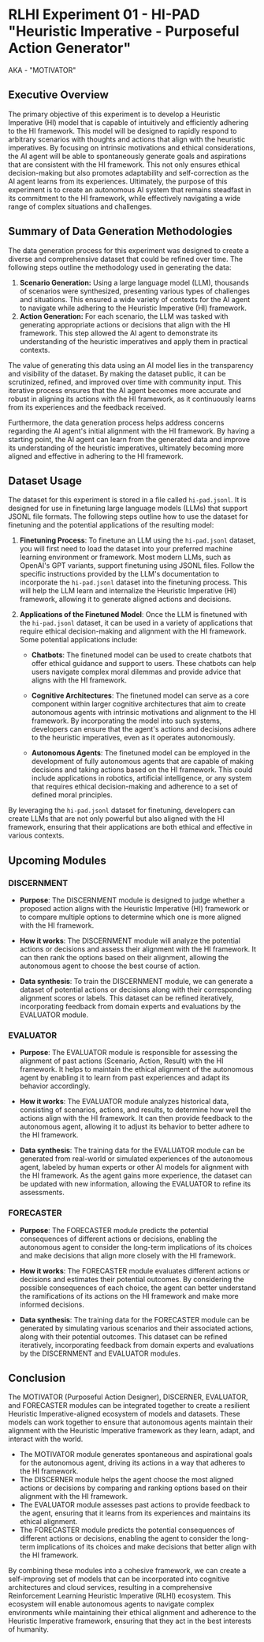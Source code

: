 # RLHI Experiment 01 - HI-PAD "Heuristic Imperative - Purposeful Action Generator"

AKA - "MOTIVATOR"

## Executive Overview

The primary objective of this experiment is to develop a Heuristic Imperative (HI) model that is capable of intuitively and efficiently adhering to the HI framework. This model will be designed to rapidly respond to arbitrary scenarios with thoughts and actions that align with the heuristic imperatives. By focusing on intrinsic motivations and ethical considerations, the AI agent will be able to spontaneously generate goals and aspirations that are consistent with the HI framework. This not only ensures ethical decision-making but also promotes adaptability and self-correction as the AI agent learns from its experiences. Ultimately, the purpose of this experiment is to create an autonomous AI system that remains steadfast in its commitment to the HI framework, while effectively navigating a wide range of complex situations and challenges.

## Summary of Data Generation Methodologies

The data generation process for this experiment was designed to create a diverse and comprehensive dataset that could be refined over time. The following steps outline the methodology used in generating the data:

1. **Scenario Generation:** Using a large language model (LLM), thousands of scenarios were synthesized, presenting various types of challenges and situations. This ensured a wide variety of contexts for the AI agent to navigate while adhering to the Heuristic Imperative (HI) framework.
2. **Action Generation:** For each scenario, the LLM was tasked with generating appropriate actions or decisions that align with the HI framework. This step allowed the AI agent to demonstrate its understanding of the heuristic imperatives and apply them in practical contexts.

The value of generating this data using an AI model lies in the transparency and visibility of the dataset. By making the dataset public, it can be scrutinized, refined, and improved over time with community input. This iterative process ensures that the AI agent becomes more accurate and robust in aligning its actions with the HI framework, as it continuously learns from its experiences and the feedback received.

Furthermore, the data generation process helps address concerns regarding the AI agent's initial alignment with the HI framework. By having a starting point, the AI agent can learn from the generated data and improve its understanding of the heuristic imperatives, ultimately becoming more aligned and effective in adhering to the HI framework.

## Dataset Usage

The dataset for this experiment is stored in a file called `hi-pad.jsonl`. It is designed for use in finetuning large language models (LLMs) that support JSONL file formats. The following steps outline how to use the dataset for finetuning and the potential applications of the resulting model:

1. **Finetuning Process**: To finetune an LLM using the `hi-pad.jsonl` dataset, you will first need to load the dataset into your preferred machine learning environment or framework. Most modern LLMs, such as OpenAI's GPT variants, support finetuning using JSONL files. Follow the specific instructions provided by the LLM's documentation to incorporate the `hi-pad.jsonl` dataset into the finetuning process. This will help the LLM learn and internalize the Heuristic Imperative (HI) framework, allowing it to generate aligned actions and decisions.

2. **Applications of the Finetuned Model**: Once the LLM is finetuned with the `hi-pad.jsonl` dataset, it can be used in a variety of applications that require ethical decision-making and alignment with the HI framework. Some potential applications include:

   - **Chatbots**: The finetuned model can be used to create chatbots that offer ethical guidance and support to users. These chatbots can help users navigate complex moral dilemmas and provide advice that aligns with the HI framework.
   
   - **Cognitive Architectures**: The finetuned model can serve as a core component within larger cognitive architectures that aim to create autonomous agents with intrinsic motivations and alignment to the HI framework. By incorporating the model into such systems, developers can ensure that the agent's actions and decisions adhere to the heuristic imperatives, even as it operates autonomously.
   
   - **Autonomous Agents**: The finetuned model can be employed in the development of fully autonomous agents that are capable of making decisions and taking actions based on the HI framework. This could include applications in robotics, artificial intelligence, or any system that requires ethical decision-making and adherence to a set of defined moral principles.

By leveraging the `hi-pad.jsonl` dataset for finetuning, developers can create LLMs that are not only powerful but also aligned with the HI framework, ensuring that their applications are both ethical and effective in various contexts.

## Upcoming Modules

### DISCERNMENT
- **Purpose**: The DISCERNMENT module is designed to judge whether a proposed action aligns with the Heuristic Imperative (HI) framework or to compare multiple options to determine which one is more aligned with the HI framework.

- **How it works**: The DISCERNMENT module will analyze the potential actions or decisions and assess their alignment with the HI framework. It can then rank the options based on their alignment, allowing the autonomous agent to choose the best course of action.

- **Data synthesis**: To train the DISCERNMENT module, we can generate a dataset of potential actions or decisions along with their corresponding alignment scores or labels. This dataset can be refined iteratively, incorporating feedback from domain experts and evaluations by the EVALUATOR module.

### EVALUATOR
- **Purpose**: The EVALUATOR module is responsible for assessing the alignment of past actions (Scenario, Action, Result) with the HI framework. It helps to maintain the ethical alignment of the autonomous agent by enabling it to learn from past experiences and adapt its behavior accordingly.

- **How it works**: The EVALUATOR module analyzes historical data, consisting of scenarios, actions, and results, to determine how well the actions align with the HI framework. It can then provide feedback to the autonomous agent, allowing it to adjust its behavior to better adhere to the HI framework.

- **Data synthesis**: The training data for the EVALUATOR module can be generated from real-world or simulated experiences of the autonomous agent, labeled by human experts or other AI models for alignment with the HI framework. As the agent gains more experience, the dataset can be updated with new information, allowing the EVALUATOR to refine its assessments.

### FORECASTER
- **Purpose**: The FORECASTER module predicts the potential consequences of different actions or decisions, enabling the autonomous agent to consider the long-term implications of its choices and make decisions that align more closely with the HI framework.

- **How it works**: The FORECASTER module evaluates different actions or decisions and estimates their potential outcomes. By considering the possible consequences of each choice, the agent can better understand the ramifications of its actions on the HI framework and make more informed decisions.

- **Data synthesis**: The training data for the FORECASTER module can be generated by simulating various scenarios and their associated actions, along with their potential outcomes. This dataset can be refined iteratively, incorporating feedback from domain experts and evaluations by the DISCERNMENT and EVALUATOR modules.

## Conclusion

The MOTIVATOR (Purposeful Action Designer), DISCERNER, EVALUATOR, and FORECASTER modules can be integrated together to create a resilient Heuristic Imperative-aligned ecosystem of models and datasets. These models can work together to ensure that autonomous agents maintain their alignment with the Heuristic Imperative framework as they learn, adapt, and interact with the world.

- The MOTIVATOR module generates spontaneous and aspirational goals for the autonomous agent, driving its actions in a way that adheres to the HI framework.
- The DISCERNER module helps the agent choose the most aligned actions or decisions by comparing and ranking options based on their alignment with the HI framework.
- The EVALUATOR module assesses past actions to provide feedback to the agent, ensuring that it learns from its experiences and maintains its ethical alignment.
- The FORECASTER module predicts the potential consequences of different actions or decisions, enabling the agent to consider the long-term implications of its choices and make decisions that better align with the HI framework.

By combining these modules into a cohesive framework, we can create a self-improving set of models that can be incorporated into cognitive architectures and cloud services, resulting in a comprehensive Reinforcement Learning Heuristic Imperative (RLHI) ecosystem. This ecosystem will enable autonomous agents to navigate complex environments while maintaining their ethical alignment and adherence to the Heuristic Imperative framework, ensuring that they act in the best interests of humanity.

